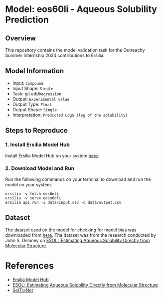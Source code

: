 # Model: eos60li - Aqueous Solubility Prediction

## Overview
This repository contains the model validation task for the Outreachy Summer Internship 2024 contributions to Ersilia.


## Model Information
- Input: `Compound`
- Input Shape: `Single`
- Task: git add`Regression`
- Output: `Experimental value`
- Output Type: `Float`
- Output Shape: `Single`
- Interpretation: `Predicted LogS (log of the solubility)`


## Steps to Reproduce
### 1. Install Ersilia Model Hub
Install Ersilia Model Hub on your system [here](https://ersilia.gitbook.io/ersilia-book/ersilia-model-hub/installation).

### 2. Download Model and Run
Run the following commands on your terminal to download and run the model on your system.

```
ersilia -v fetch eos6oli
ersilia -v serve eoso6oli
ersilia api run -i data/input.csv -o data/output.csv
```

## Dataset
The dataset used on the model for checking for model bias was downloaded from [here](https://raw.githubusercontent.com/dataprofessor/data/master/delaney.csv). The dataset was from the research conducted by John S. Delaney on [ESOL:  Estimating Aqueous Solubility Directly from Molecular Structure](https://pubs.acs.org/doi/10.1021/ci034243x).

# References
- [Ersilia Model Hub](https://ersilia.gitbook.io/ersilia-book/ersilia-model-hub/installation)
- [ESOL:  Estimating Aqueous Solubility Directly from Molecular Structure](https://pubs.acs.org/doi/10.1021/ci034243x)
- [SolTraNet](https://www.ncbi.nlm.nih.gov/pmc/articles/PMC8900744/)